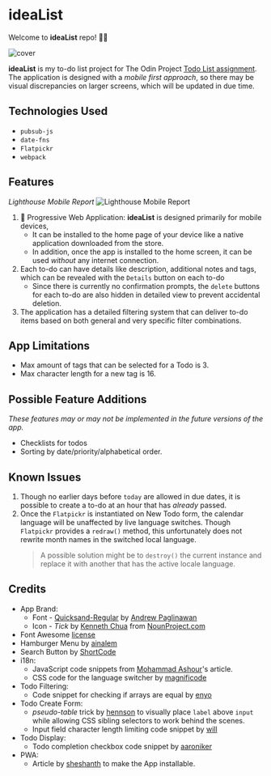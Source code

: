 <!-- @format -->

# **ideaList**

Welcome to **ideaList** repo! 🙋‍♂️

![cover](https://i.ibb.co/3sSmtdx/cover.png)

**ideaList** is my to-do list project for The Odin Project [Todo List assignment](https://www.theodinproject.com/paths/full-stack-javascript/courses/javascript/lessons/todo-list). The application is designed with a _mobile first approach_, so there may be visual discrepancies on larger screens, which will be updated in due time.

## Technologies Used

- `pubsub-js`
- `date-fns`
- `Flatpickr`
- `webpack`

## Features

_Lighthouse Mobile Report_
![Lighthouse Mobile Report](https://i.ibb.co/8gSpLhp/idea-List-lighthouse-mobile-report.png)

1. 📱 Progressive Web Application: **ideaList** is designed primarily for mobile devices,
   - It can be installed to the home page of your device like a native application downloaded from the store.
   - In addition, once the app is installed to the home screen, it can be used _without_ any internet connection.
2. Each to-do can have details like description, additional notes and tags, which can be revealed with the `Details` button on each to-do
   - Since there is currently no confirmation prompts, the `delete` buttons for each to-do are also hidden in detailed view to prevent accidental deletion.
3. The application has a detailed filtering system that can deliver to-do items based on both general and very specific filter combinations.

## App Limitations

- Max amount of tags that can be selected for a Todo is 3.
- Max character length for a new tag is 16.

## Possible Feature Additions

_These features may or may not be implemented in the future versions of the app._

- Checklists for todos
- Sorting by date/priority/alphabetical order.

## Known Issues

1. Though no earlier days before `today` are allowed in due dates, it is possible to create a to-do at an hour that has _already_ passed.
2. Once the `Flatpickr` is instantiated on New Todo form, the calendar language will be unaffected by live language switches. Though `Flatpickr` provides a `redraw()` method, this unfortunately does not rewrite month names in the switched local language.
   > A possible solution might be to `destroy()` the current instance and replace it with another that has the active locale language.

## Credits

- App Brand:
  - Font - [Quicksand-Regular](https://www.fontsquirrel.com/fonts/quicksand) by [Andrew Paglinawan](http://andrewpaglinawan.com/)
  - Icon - _Tick_ by [Kenneth Chua](https://thenounproject.com/inkentation/) from [NounProject.com](https://thenounproject.com/)
- Font Awesome [license](https://fontawesome.com/license)
- Hamburger Menu by [ainalem](https://codepen.io/ainalem/pen/LJYRxz)
- Search Button by [ShortCode](https://codepen.io/ShortCode/pen/jOrBeOw)
- i18n:
  - JavaScript code snippets from [Mohammad Ashour](https://phrase.com/blog/posts/author/mohammad-ashour/)'s article.
  - CSS code for the language switcher by [magnificode](https://codepen.io/magnificode/)
- Todo Filtering:
  - Code snippet for checking if arrays are equal by [enyo](https://stackoverflow.com/questions/3115982/how-to-check-if-two-arrays-are-equal-with-javascript/16436975#16436975)
- Todo Create Form:
  - _pseudo-table_ trick by [hennson](https://coderwall.com/p/8bg0wa/css-only-highlight-label-when-focusing-an-input-field) to visually place `label` above `input` while allowing CSS sibling selectors to work behind the scenes.
  - Input field character length limiting code snippet by [will](https://stackoverflow.com/a/10656599)
- Todo Display:
  - Todo completion checkbox code snippet by [aaroniker](https://codepen.io/aaroniker)
- PWA:
  - Article by [sheshanth](https://dev.to/sheshanth/make-web-application-installable-1709) to make the App installable.
